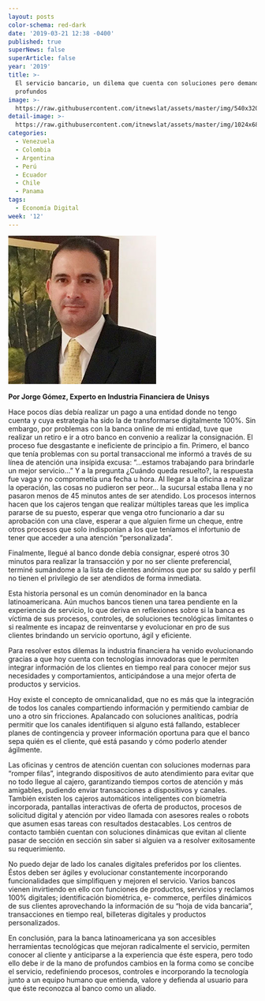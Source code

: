 ```yaml
---
layout: posts
color-schema: red-dark
date: '2019-03-21 12:38 -0400'
published: true
superNews: false
superArticle: false
year: '2019'
title: >-
  El servicio bancario, un dilema que cuenta con soluciones pero demanda cambios
  profundos
image: >-
  https://raw.githubusercontent.com/itnewslat/assets/master/img/540x320/Banco-p.jpg
detail-image: >-
  https://raw.githubusercontent.com/itnewslat/assets/master/img/1024x680/Banco-g.jpg
categories:
  - Venezuela
  - Colombia
  - Argentina
  - Perú
  - Ecuador
  - Chile
  - Panama
tags:
  - Economía Digital
week: '12'
---
```


![](https://raw.githubusercontent.com/itnewslat/assets/master/img/300x300/Jorge-Gomez-Unisys.jpg)

**Por Jorge Gómez, Experto en Industria Financiera de Unisys**


Hace pocos días debía realizar un pago a una entidad donde no tengo cuenta y cuya estrategia ha sido la de transformarse digitalmente 100%. Sin embargo, por problemas con la banca online de mi entidad, tuve que realizar un retiro e ir a otro banco en convenio a realizar la consignación. El proceso fue desgastante e ineficiente de principio a fin. Primero, el banco que tenía problemas con su portal transaccional me informó a través de su línea de atención una insípida excusa: “…estamos trabajando para brindarle un mejor servicio…” Y a la pregunta ¿Cuándo queda resuelto?, la respuesta fue vaga y no comprometía una fecha u hora. Al llegar a la oficina a realizar la operación, las cosas no pudieron ser peor… la sucursal estaba llena y no pasaron menos de 45 minutos antes de ser atendido. Los procesos internos hacen que los cajeros tengan que realizar múltiples tareas que les implica pararse de su puesto, esperar que venga otro funcionario a dar su aprobación con una clave, esperar a que alguien firme un cheque, entre otros procesos que solo indisponían a los que teníamos el infortunio de tener que acceder a una atención “personalizada”.

Finalmente, llegué al banco donde debía consignar, esperé otros 30 minutos para realizar la transacción y por no ser cliente preferencial, terminé sumándome a la lista de clientes anónimos que por su saldo y perfil no tienen el privilegio de ser atendidos de forma inmediata.

Esta historia personal es un común denominador en la banca latinoamericana. Aún muchos bancos tienen una tarea pendiente en la experiencia de servicio, lo que deriva en reflexiones sobre si la banca es víctima de sus procesos, controles, de soluciones tecnológicas limitantes o si realmente es incapaz de reinventarse y evolucionar en pro de sus clientes brindando un servicio oportuno, ágil y eficiente.

Para resolver estos dilemas la industria financiera ha venido evolucionando gracias a que hoy cuenta con tecnologías innovadoras que le permiten integrar información de los clientes en tiempo real para conocer mejor sus necesidades y comportamientos, anticipándose a una mejor oferta de productos y servicios.

Hoy existe el concepto de omnicanalidad, que no es más que la integración de todos los canales compartiendo información y permitiendo cambiar de uno a otro sin fricciones. Apalancado con soluciones analíticas, podría permitir que los canales identifiquen si alguno está fallando, establecer planes de contingencia y proveer información oportuna para que el banco sepa quién es el cliente, qué está pasando y cómo poderlo atender ágilmente.

Las oficinas y centros de atención cuentan con soluciones modernas para “romper filas”, integrando dispositivos de auto atendimiento para evitar que no todo llegue al cajero, garantizando tiempos cortos de atención y más amigables, pudiendo enviar transacciones a dispositivos y canales.  También existen los cajeros automáticos inteligentes con biometría incorporada, pantallas interactivas de oferta de productos, procesos de solicitud digital y atención por video llamada con asesores reales o robots que asumen esas tareas con resultados destacables.  Los centros de contacto también cuentan con soluciones dinámicas que evitan al cliente pasar de sección en sección sin saber si alguien va a resolver exitosamente su requerimiento.

No puedo dejar de lado los canales digitales preferidos por los clientes. Éstos deben ser ágiles y evolucionar constantemente incorporando funcionalidades que simplifiquen y mejoren el servicio. Varios bancos vienen invirtiendo en ello con funciones de productos, servicios y reclamos 100% digitales; identificación biométrica, e- commerce, perfiles dinámicos de sus clientes aprovechando la información de su “hoja de vida bancaria”, transacciones en tiempo real, billeteras digitales y productos personalizados.

En conclusión, para la banca latinoamericana ya son accesibles herramientas tecnológicas que mejoran radicalmente el servicio, permiten conocer al cliente y anticiparse a la experiencia que éste espera, pero todo ello debe ir de la mano de profundos cambios en la forma como se concibe el servicio, redefiniendo procesos, controles e incorporando la tecnología junto a un equipo humano que entienda, valore y defienda al usuario para que éste reconozca al banco como un aliado.
